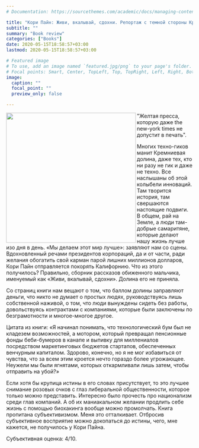 ```yaml
---
# Documentation: https://sourcethemes.com/academic/docs/managing-content/

title: "Кори Пайн: Живи, вкалывай, сдохни. Репортаж с темной стороны Кремниевой долины"
subtitle: ""
summary: "Book review"
categories: ["Books"]
date: 2020-05-15T18:58:57+03:00
lastmod: 2020-05-15T18:58:57+03:00

# Featured image
# To use, add an image named `featured.jpg/png` to your page's folder.
# Focal points: Smart, Center, TopLeft, Top, TopRight, Left, Right, BottomLeft, Bottom, BottomRight.
image:
  caption: ""
  focal_point: ""
  preview_only: false

---
```

<img class="special-img-class" src="/img/coreypein.jpg" width = 350 align = left />


"Желтая пресса, которую даже the new-york times не допустит в печать". 

Многих техно-гиков манит Кремниевая долина, даже тех, кто ни разу не гик и даже не техно. Все наслышаны об этой колыбели инноваций. Там творится история, там свершаются настоящие подвиги. В общем, рай на Земле, а люди там- добрые самаритяне, которые делают нашу жизнь лучше изо дня в день. «Мы делаем этот мир лучше»: заявляют нам со сцены. 
Вдохновленный речами президентов корпораций, да и от части, ради желания обогатить свой карман парой лишних миллионов долларов, Кори Пайн отправляется покорять Калифорнию. Что из этого получилось? Правильно, сборник рассказов обиженного мальчика, именуемый как «Живи, вкалывай, сдохни». Долина его не приняла.

Со страниц книги нам вещают о том, что баллом долины заправляют деньги, что никто не думает о простых людях, руководствуясь лишь собственной наживой, о том, что люди вынуждены сидеть без работы, довольствуясь контрактами с компаниями, которые были заключены по безграмотности и многое-многое другое.

Цитата из книги:
«Я начинал понимать, что технологический бум был не кладезем возможностей, а мотором, который превращал пенсионные фонды беби-бумеров в канапе и выпивку для миллениалов посредством маркетинговых бюджетов стартапов, обеспеченных венчурным капиталом. Здорово, конечно, но я не мог избавиться от чувства, что за всем этим кроется нечто гораздо более угрожающее. Неужели мы были ягнятами, которых откармливали лишь затем, чтобы отправить на 
убой?» 

Если хотя бы крупица истины в его словах присутствует, то это лучшее снимание розовых очков с глаз либеральной общественности, которое только можно представить. 
Интересно было прочесть про национализм среди глав компаний. А об их маниакальном желании продлить себе жизнь с помощью биохакинга вообще можно промолчать. 
Книга пропитана субъективизмом. Меня это отталкивает. Отбросив  субъективное восприятие 
можно докопаться до истины, чего, мне кажется, не получилось у Кори Пайна. 

Субъективная оценка: 4/10.